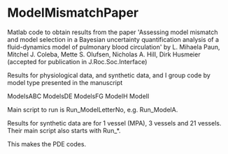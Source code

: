 # ModelMismatchPaper

Matlab code to obtain results from the paper 'Assessing model mismatch and model selection in a Bayesian uncertainty quantification analysis of a fluid-dynamics model of pulmonary blood circulation' by L. Mihaela Paun, Mitchel J. Coleba, Mette S. Olufsen, Nicholas A. Hill, Dirk Husmeier (accepted for publication in J.Roc.Soc.Interface)

Results for physiological data, and synthetic data, and I group code by model type presented in the manuscript

ModelsABC
ModelsDE
ModelsFG
ModelH
ModelI

Main script to run is Run_ModelLetterNo, e.g. Run_ModelA.

Results for synthetic data are for 1 vessel (MPA), 3 vessels and 21 vessels. Their main script also starts with Run_*.

This makes the PDE codes.
